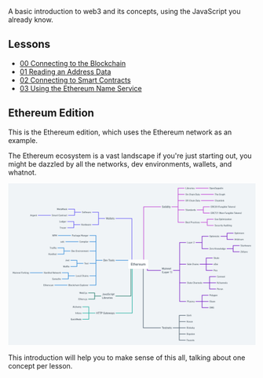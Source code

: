 A basic introduction to web3 and its concepts, using the JavaScript you already know.

## Lessons

- [00 Connecting to the Blockchain](https://kay-is.github.io/web3-from-zero/00-connect-to-blockchain.html)
- [01 Reading an Address Data](https://kay-is.github.io/web3-from-zero/01-read-address-data.html)
- [02 Connecting to Smart Contracts](https://kay-is.github.io/web3-from-zero/02-connect-to-contracts.html)
- [03 Using the Ethereum Name Service](https://kay-is.github.io/web3-from-zero/02-using-ens.html)

## Ethereum Edition

This is the Ethereum edition, which uses the Ethereum network as an example.

The Ethereum ecosystem is a vast landscape if you're just starting out, you might be dazzled by all the networks, dev environments, wallets, and whatnot.

![Ethereum Ecosystem](images/ethereum-ecosystem.png)

This introduction will help you to make sense of this all, talking about one concept per lesson.
